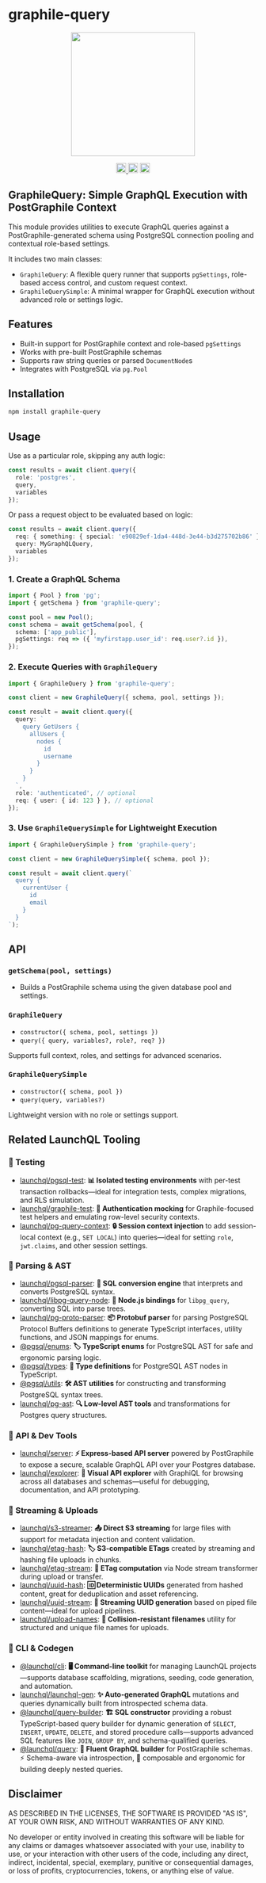 # graphile-query

<p align="center" width="100%">
  <img height="250" src="https://raw.githubusercontent.com/launchql/launchql/refs/heads/main/assets/outline-logo.svg" />
</p>

<p align="center" width="100%">
  <a href="https://github.com/launchql/launchql/actions/workflows/run-tests.yaml">
    <img height="20" src="https://github.com/launchql/launchql/actions/workflows/run-tests.yaml/badge.svg" />
  </a>
   <a href="https://github.com/launchql/launchql/blob/main/LICENSE"><img height="20" src="https://img.shields.io/badge/license-MIT-blue.svg"/></a>
   <a href="https://www.npmjs.com/package/graphile-query"><img height="20" src="https://img.shields.io/github/package-json/v/launchql/launchql?filename=packages%2Fgraphile-query%2Fpackage.json"/></a>
</p>

## GraphileQuery: Simple GraphQL Execution with PostGraphile Context

This module provides utilities to execute GraphQL queries against a PostGraphile-generated schema using PostgreSQL connection pooling and contextual role-based settings.

It includes two main classes:

* `GraphileQuery`: A flexible query runner that supports `pgSettings`, role-based access control, and custom request context.
* `GraphileQuerySimple`: A minimal wrapper for GraphQL execution without advanced role or settings logic.

## Features

* Built-in support for PostGraphile context and role-based `pgSettings`
* Works with pre-built PostGraphile schemas
* Supports raw string queries or parsed `DocumentNode`s
* Integrates with PostgreSQL via `pg.Pool`

## Installation

```bash
npm install graphile-query
```

## Usage

Use as a particular role, skipping any auth logic:

```ts
const results = await client.query({
  role: 'postgres',
  query,
  variables
});
```

Or pass a request object to be evaluated based on logic:

```ts
const results = await client.query({
  req: { something: { special: 'e90829ef-1da4-448d-3e44-b3d275702b86' } },
  query: MyGraphQLQuery,
  variables
});
```


### 1. Create a GraphQL Schema

```ts
import { Pool } from 'pg';
import { getSchema } from 'graphile-query';

const pool = new Pool();
const schema = await getSchema(pool, {
  schema: ['app_public'],
  pgSettings: req => ({ 'myfirstapp.user_id': req.user?.id }),
});
```

### 2. Execute Queries with `GraphileQuery`

```ts
import { GraphileQuery } from 'graphile-query';

const client = new GraphileQuery({ schema, pool, settings });

const result = await client.query({
  query: `
    query GetUsers {
      allUsers {
        nodes {
          id
          username
        }
      }
    }
  `,
  role: 'authenticated', // optional
  req: { user: { id: 123 } }, // optional
});
```

### 3. Use `GraphileQuerySimple` for Lightweight Execution

```ts
import { GraphileQuerySimple } from 'graphile-query';

const client = new GraphileQuerySimple({ schema, pool });

const result = await client.query(`
  query {
    currentUser {
      id
      email
    }
  }
`);
```

## API

### `getSchema(pool, settings)`

* Builds a PostGraphile schema using the given database pool and settings.

### `GraphileQuery`

* `constructor({ schema, pool, settings })`
* `query({ query, variables?, role?, req? })`

Supports full context, roles, and settings for advanced scenarios.

### `GraphileQuerySimple`

* `constructor({ schema, pool })`
* `query(query, variables?)`

Lightweight version with no role or settings support.

## Related LaunchQL Tooling

### 🧪 Testing

* [launchql/pgsql-test](https://github.com/launchql/launchql/tree/main/packages/pgsql-test): **📊 Isolated testing environments** with per-test transaction rollbacks—ideal for integration tests, complex migrations, and RLS simulation.
* [launchql/graphile-test](https://github.com/launchql/launchql/tree/main/packages/graphile-test): **🔐 Authentication mocking** for Graphile-focused test helpers and emulating row-level security contexts.
* [launchql/pg-query-context](https://github.com/launchql/launchql/tree/main/packages/pg-query-context): **🔒 Session context injection** to add session-local context (e.g., `SET LOCAL`) into queries—ideal for setting `role`, `jwt.claims`, and other session settings.

### 🧠 Parsing & AST

* [launchql/pgsql-parser](https://github.com/launchql/pgsql-parser): **🔄 SQL conversion engine** that interprets and converts PostgreSQL syntax.
* [launchql/libpg-query-node](https://github.com/launchql/libpg-query-node): **🌉 Node.js bindings** for `libpg_query`, converting SQL into parse trees.
* [launchql/pg-proto-parser](https://github.com/launchql/pg-proto-parser): **📦 Protobuf parser** for parsing PostgreSQL Protocol Buffers definitions to generate TypeScript interfaces, utility functions, and JSON mappings for enums.
* [@pgsql/enums](https://github.com/launchql/pgsql-parser/tree/main/packages/enums): **🏷️ TypeScript enums** for PostgreSQL AST for safe and ergonomic parsing logic.
* [@pgsql/types](https://github.com/launchql/pgsql-parser/tree/main/packages/types): **📝 Type definitions** for PostgreSQL AST nodes in TypeScript.
* [@pgsql/utils](https://github.com/launchql/pgsql-parser/tree/main/packages/utils): **🛠️ AST utilities** for constructing and transforming PostgreSQL syntax trees.
* [launchql/pg-ast](https://github.com/launchql/launchql/tree/main/packages/pg-ast): **🔍 Low-level AST tools** and transformations for Postgres query structures.

### 🚀 API & Dev Tools

* [launchql/server](https://github.com/launchql/launchql/tree/main/packages/server): **⚡ Express-based API server** powered by PostGraphile to expose a secure, scalable GraphQL API over your Postgres database.
* [launchql/explorer](https://github.com/launchql/launchql/tree/main/packages/explorer): **🔎 Visual API explorer** with GraphiQL for browsing across all databases and schemas—useful for debugging, documentation, and API prototyping.

### 🔁 Streaming & Uploads

* [launchql/s3-streamer](https://github.com/launchql/launchql/tree/main/packages/s3-streamer): **📤 Direct S3 streaming** for large files with support for metadata injection and content validation.
* [launchql/etag-hash](https://github.com/launchql/launchql/tree/main/packages/etag-hash): **🏷️ S3-compatible ETags** created by streaming and hashing file uploads in chunks.
* [launchql/etag-stream](https://github.com/launchql/launchql/tree/main/packages/etag-stream): **🔄 ETag computation** via Node stream transformer during upload or transfer.
* [launchql/uuid-hash](https://github.com/launchql/launchql/tree/main/packages/uuid-hash): **🆔 Deterministic UUIDs** generated from hashed content, great for deduplication and asset referencing.
* [launchql/uuid-stream](https://github.com/launchql/launchql/tree/main/packages/uuid-stream): **🌊 Streaming UUID generation** based on piped file content—ideal for upload pipelines.
* [launchql/upload-names](https://github.com/launchql/launchql/tree/main/packages/upload-names): **📂 Collision-resistant filenames** utility for structured and unique file names for uploads.

### 🧰 CLI & Codegen

* [@launchql/cli](https://github.com/launchql/launchql/tree/main/packages/cli): **🖥️ Command-line toolkit** for managing LaunchQL projects—supports database scaffolding, migrations, seeding, code generation, and automation.
* [launchql/launchql-gen](https://github.com/launchql/launchql/tree/main/packages/launchql-gen): **✨ Auto-generated GraphQL** mutations and queries dynamically built from introspected schema data.
* [@launchql/query-builder](https://github.com/launchql/launchql/tree/main/packages/query-builder): **🏗️ SQL constructor** providing a robust TypeScript-based query builder for dynamic generation of `SELECT`, `INSERT`, `UPDATE`, `DELETE`, and stored procedure calls—supports advanced SQL features like `JOIN`, `GROUP BY`, and schema-qualified queries.
* [@launchql/query](https://github.com/launchql/launchql/tree/main/packages/query): **🧩 Fluent GraphQL builder** for PostGraphile schemas. ⚡ Schema-aware via introspection, 🧩 composable and ergonomic for building deeply nested queries.

## Disclaimer

AS DESCRIBED IN THE LICENSES, THE SOFTWARE IS PROVIDED "AS IS", AT YOUR OWN RISK, AND WITHOUT WARRANTIES OF ANY KIND.

No developer or entity involved in creating this software will be liable for any claims or damages whatsoever associated with your use, inability to use, or your interaction with other users of the code, including any direct, indirect, incidental, special, exemplary, punitive or consequential damages, or loss of profits, cryptocurrencies, tokens, or anything else of value.

